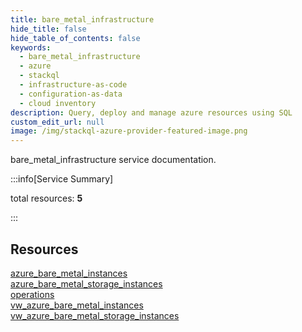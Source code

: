 ```yaml
---
title: bare_metal_infrastructure
hide_title: false
hide_table_of_contents: false
keywords:
  - bare_metal_infrastructure
  - azure
  - stackql
  - infrastructure-as-code
  - configuration-as-data
  - cloud inventory
description: Query, deploy and manage azure resources using SQL
custom_edit_url: null
image: /img/stackql-azure-provider-featured-image.png
---
```


bare_metal_infrastructure service documentation.

:::info[Service Summary]

total resources: __5__  

:::

## Resources
<div class="row">
<div class="providerDocColumn">
<a href="/services/bare_metal_infrastructure/azure_bare_metal_instances/">azure_bare_metal_instances</a><br />
<a href="/services/bare_metal_infrastructure/azure_bare_metal_storage_instances/">azure_bare_metal_storage_instances</a><br />
<a href="/services/bare_metal_infrastructure/operations/">operations</a>
</div>
<div class="providerDocColumn">
<a href="/services/bare_metal_infrastructure/vw_azure_bare_metal_instances/">vw_azure_bare_metal_instances</a><br />
<a href="/services/bare_metal_infrastructure/vw_azure_bare_metal_storage_instances/">vw_azure_bare_metal_storage_instances</a>
</div>
</div>